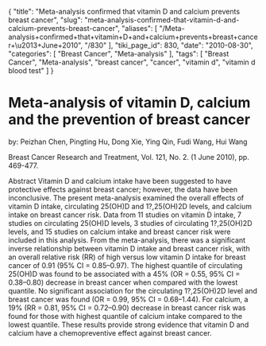 {
    "title": "Meta-analysis confirmed that vitamin D and calcium prevents breast cancer",
    "slug": "meta-analysis-confirmed-that-vitamin-d-and-calcium-prevents-breast-cancer",
    "aliases": [
        "/Meta-analysis+confirmed+that+vitamin+D+and+calcium+prevents+breast+cancer+\u2013+June+2010",
        "/830"
    ],
    "tiki_page_id": 830,
    "date": "2010-08-30",
    "categories": [
        "Breast Cancer",
        "Meta-analysis"
    ],
    "tags": [
        "Breast Cancer",
        "Meta-analysis",
        "breast cancer",
        "cancer",
        "vitamin d",
        "vitamin d blood test"
    ]
}


# Meta-analysis of vitamin D, calcium and the prevention of breast cancer

by: Peizhan Chen, Pingting Hu, Dong Xie, Ying Qin, Fudi Wang, Hui Wang

Breast Cancer Research and Treatment, Vol. 121, No. 2. (1 June 2010), pp. 469-477.

Abstract  Vitamin D and calcium intake have been suggested to have protective effects against breast cancer; however, the data have been inconclusive. The present meta-analysis examined the overall effects of vitamin D intake, circulating 25(OH)D and 1?,25(OH)2D levels, and calcium intake on breast cancer risk. Data from 11 studies on vitamin D intake, 7 studies on circulating 25(OH)D levels, 3 studies of circulating 1?,25(OH)2D levels, and 15 studies on calcium intake and breast cancer risk were included in this analysis. From the meta-analysis, there was a significant inverse relationship between vitamin D intake and breast cancer risk, with an overall relative risk (RR) of high versus low vitamin D intake for breast cancer of 0.91 (95% CI = 0.85–0.97). The highest quantile of circulating 25(OH)D was found to be associated with a 45% (OR = 0.55, 95% CI = 0.38–0.80) decrease in breast cancer when compared with the lowest quantile. No significant association for the circulating 1?,25(OH)2D level and breast cancer was found (OR = 0.99, 95% CI = 0.68–1.44). For calcium, a 19% (RR = 0.81, 95% CI = 0.72–0.90) decrease in breast cancer risk was found for those with highest quantile of calcium intake compared to the lowest quantile. These results provide strong evidence that vitamin D and calcium have a chemopreventive effect against breast cancer.